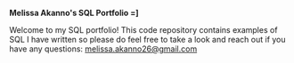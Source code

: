 **Melissa Akanno's SQL Portfolio =]**

Welcome to my SQL portfolio! This code repository contains examples of SQL I have written so please do feel free to take a look and reach out if you have any questions:
melissa.akanno26@gmail.com
